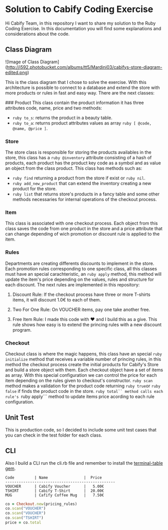 # Solution to Cabify Coding Exercise

Hi Cabify Team, in this repository I want to share my solution to the Ruby Coding Exercise. In this documentation you will find some explanations and considerations about the code.

## Class Diagram

![Image of Class Diagram]
(http://i592.photobucket.com/albums/tt5/Mardini03/cabifys-store-diagram-edited.png)

This is the class diagram that I chose to solve the exercise. With this architecture is possible to connect to a database and extend the store with more products or rules in fast and easy way. There are the next classes:

### Product
This class contain the product information it has three attributes code, name, price and two methods:

* ```ruby to_s```: returns the product in a beauty table.
* ```ruby to_a```: returns product attributes values as array ```ruby [ @code, @name, @price ]```.

### Store

The store class is responsible for storing the products availables in the store, this class has a ```ruby @inventory``` attribute consisting of a hash of products, each product has the product key code as a symbol and as value an object from the class product. This class has methods such as:

* ```ruby find``` returning a product from the store if exist or ```ruby nil```.
* ```ruby add_new_product``` that can extend the inventory creating a new product for the store.
* ```ruby list``` that returns store's products in a fancy table and some other methods necessaries for internal operations of the checkout process.

### Item

This class is associated with one checkout process. Each object from this class saves the code from one product in the store and a price attribute that can change depending of wich promotion or discount rule is applied to the item.

### Rules

Departments are creating differents discounts to implement in the store. Each promotion rules corresponding to one specific class, all this classes must have an special carachteristic, an ```ruby apply``` method, this method will update the item's price depending on the values, rules and structure for each discount. The next rules are implemented in this repository:

1. Discount Rule: If the checkout process have three or more T-shirts items, it will discount 1.0€ to each of them.

2. Two For One Rule: On VOUCHER items, pay one take another free.

3. Free Item Rule: I made this code with :heart: and I build this as a give. This rule shows how easy is to extend the princing rules with a new discount program.

### Checkout

Checkout class is where the magic happens, this class have an special ```ruby initialize``` method that receives a variable number of princing rules, in this method the checkout process create the initial products for Cabify's Store and build a store object with them. Each checkout object have a set of items as array. With this special configuration we can control the price for each item depending on the rules given to checkout's constructor. ```ruby scan``` method makes a validation for the product code returning ```ruby true```or ```ruby false``` if finds the product code in the store. ```ruby total`` method calls each rule's ```ruby apply``` method to update items price acording to each rule configuration.

## Unit Test

This is production code, so I decided to include some unit test cases that you can check in the test folder for each class.

## CLI

Also I build a CLI run the cli.rb file and remember to install the [terminal-table gem](https://github.com/tj/terminal-table).

```
Code         | Name                |  Price
-------------------------------------------------
VOUCHER      | Cabify Voucher      |   5.00€
TSHIRT       | Cabify T-Shirt      |  20.00€
MUG          | Cafify Coffee Mug   |   7.50€
```

```ruby
co = Checkout.new(pricing_rules)
co.scan("VOUCHER")
co.scan("VOUCHER")
co.scan("TSHIRT")
price = co.total
```
